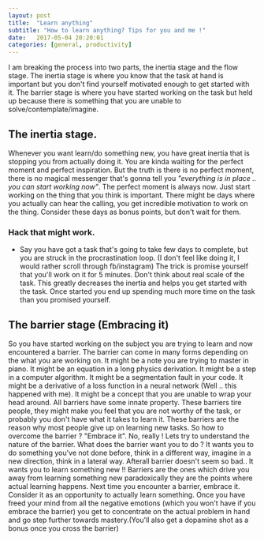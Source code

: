 ```yaml
---
layout: post
title:  "Learn anything"
subtitle: "How to learn anything? Tips for you and me !"
date:   2017-05-04 20:20:01
categories: [general, productivity]
---
```



I am breaking the process into two parts, the inertia stage and the flow stage.
The inertia stage is where you know that the task at hand is important but you don't find yourself motivated enough to get started with it.
The barrier stage is where you have started working on the task but held up because there is something that you are unable to solve/contemplate/imagine.

## The inertia stage.
Whenever you want learn/do something new, you have great inertia that is stopping you from actually doing it. You are kinda waiting for the perfect moment and perfect inspiration. But the truth is there is no perfect moment, there is no magical messenger that's gonna tell you *"everything is in place .. you can start working now"*. The perfect moment is always now. Just start working on the thing that you think is important. There might be days where you actually can hear the calling, you get incredible motivation to work on the thing. Consider these days as bonus points, but don't wait for them. 

 ### Hack that might work.
- Say you have got a task that's going to take few days to complete, but you are struck in the procrastination loop. (I don't feel like doing it, I would rather scroll through fb/instagram) The trick is promise yourself that you'll work on it for 5 minutes. Don't think about real scale of the task. This greatly decreases the inertia and helps you get started with the task. Once started you end up spending much more time on the task than you promised yourself.

## The barrier stage (Embracing it)
So you have started working on the subject you are trying to learn and now encountered a barrier. The barrier can come in many forms depending on the what you are working on.
It might be a note you are trying to master in piano. It might be an equation in a long physics derivation. It might be a step in a computer algorithm. It might be a segmentation fault in your code. It might be a derivative of a loss function in a neural network (Well .. this happened with me). It might be a concept that you are unable to wrap your head around. All barriers have some innate property. These barriers tire people, they might make you feel that you are not worthy of the task, or probably you don't have what it takes to learn it. These barriers are the reason why most people give up on learning new tasks. So how to overcome the barrier ? "Embrace it". No, really !
Lets try to understand the nature of the barrier. What does the barrier want you to do ?
It wants you to do something you've not done before, think in a different way, imagine in a new direction, think in a lateral way. Afterall barrier doesn't seem so bad.. It wants you to learn something new !! Barriers are the ones which drive you away from learning something new paradoxically they are the points where actual learning happens. Next time you encounter a barrier, embrace it. Consider it as an opportunity to actually learn something. Once you have freed your mind from all the negative emotions (which you won't have if you embrace the barrier)  you get to concentrate on the actual problem in hand and go step further towards mastery.(You'll also get a dopamine shot as a bonus once you cross the barrier)
 
